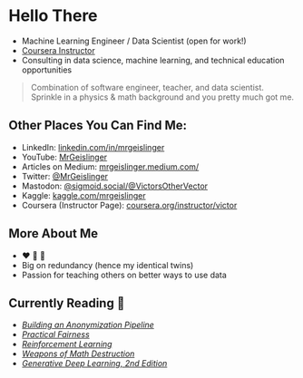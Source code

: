 # Hello There

* Machine Learning Engineer / Data Scientist (open for work!)
* [Coursera Instructor](https://www.coursera.org/instructor/victor)
* Consulting in data science, machine learning, and technical education opportunities


> Combination of software engineer, teacher, and data scientist. Sprinkle in a physics & math background and you pretty much got me.

## Other Places You Can Find Me:

- LinkedIn: [linkedin.com/in/mrgeislinger](https://www.linkedin.com/in/mrgeislinger/)
- YouTube: [MrGeislinger](https://www.youtube.com/@VictorsOtherVector)
- Articles on Medium: [mrgeislinger.medium.com/](https://mrgeislinger.medium.com/)
- Twitter: [@MrGeislinger](https://twitter.com/MrGeislinger)
- Mastodon: [@sigmoid.social/@VictorsOtherVector](https://sigmoid.social/@VictorsOtherVector)
- Kaggle: [kaggle.com/mrgeislinger](https://www.kaggle.com/mrgeislinger)
- Coursera (Instructor Page): [coursera.org/instructor/victor](https://www.coursera.org/instructor/victor)


## More About Me

- ❤️ 🐍 🐼
- Big on redundancy (hence my identical twins)
- Passion for teaching others on better ways to use data


## Currently Reading 📖

- *[Building an Anonymization Pipeline](https://www.oreilly.com/library/view/building-an-anonymization/9781492053422/)*
- *[Practical Fairness](https://www.oreilly.com/library/view/practical-fairness/9781492075721/)*
- *[Reinforcement Learning](https://www.oreilly.com/library/view/reinforcement-learning/9781492072386/)*
- *[Weapons of Math Destruction](https://g.co/kgs/E6MPEi)*
- *[Generative Deep Learning, 2nd Edition](https://www.oreilly.com/library/view/generative-deep-learning/9781098134174/)*